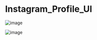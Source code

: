 # Instagram_Profile_UI

![image](https://github.com/loay-al-shobaki/Instagram_Profile_UI/assets/107764558/5f25f81c-03d6-45b3-b2ff-18bbdf388668)


![image](https://github.com/loay-al-shobaki/Instagram_Profile_UI/assets/107764558/4109dff4-3f03-4d0c-a734-852909690ff9)
